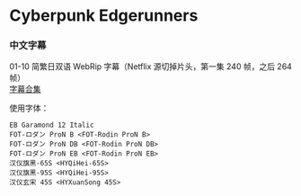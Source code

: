 # Cyberpunk Edgerunners

### 中文字幕

01-10 简繁日双语 WebRip 字幕（Netflix 源切掉片头，第一集 240 帧，之后 264 帧）  
[字幕合集](https://github.com/Nekomoekissaten-SUB/Nekomoekissaten-Storage/releases/download/subtitle_pkg/Cyberpunk_Edgerunners_Web_JPCH.7z)

使用字体：
```
EB Garamond 12 Italic
FOT-ロダン ProN B <FOT-Rodin ProN B>
FOT-ロダン ProN DB <FOT-Rodin ProN DB>
FOT-ロダン ProN EB <FOT-Rodin ProN EB>
汉仪旗黑-65S <HYQiHei-65S>
汉仪旗黑-95S <HYQiHei-95S>
汉仪玄宋 45S <HYXuanSong 45S>
```